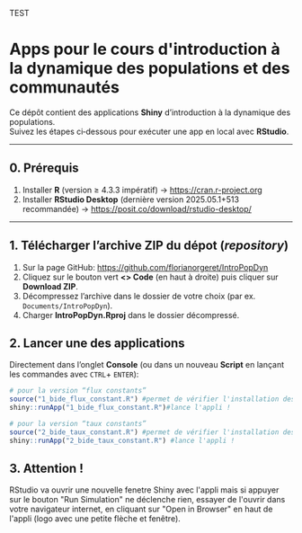 TEST

# Apps pour le cours d'introduction à la dynamique des populations et des communautés

Ce dépôt contient des applications **Shiny** d’introduction à la dynamique des populations.  
Suivez les étapes ci‑dessous pour exécuter une app en local avec **RStudio**.

---
## 0. Prérequis

1. Installer **R** (version ≥ 4.3.3 impératif) → <https://cran.r-project.org>  
2. Installer **RStudio Desktop** (dernière version 2025.05.1+513 recommandée) → <https://posit.co/download/rstudio-desktop/>
---

## 1. Télécharger l’archive ZIP du dépot (*repository*)

1. Sur la page GitHub: <https://github.com/florianorgeret/IntroPopDyn>
2. Cliquez sur le bouton vert **\<\> Code** (en haut à droite) puis cliquer sur **Download ZIP**.  
2. Décompressez l’archive dans le dossier de votre choix (par ex. `Documents/IntroPopDyn`).  
3. Charger **IntroPopDyn.Rproj** dans le dossier décompressé.     

## 2. Lancer une des applications

Directement dans l’onglet **Console** (ou dans un nouveau **Script** en lançant les commandes avec `CTRL`+ `ENTER`):

```r
# pour la version “flux constants”
source("1_bide_flux_constant.R") #permet de vérifier l'installation des packages R nécessaires
shiny::runApp("1_bide_flux_constant.R")#lance l'appli !
```

```r
# pour la version “taux constants”
source("2_bide_taux_constant.R") #permet de vérifier l'installation des packages R nécessaires
shiny::runApp("2_bide_taux_constant.R") #lance l'appli !
```
## 3. Attention !

RStudio va ouvrir une nouvelle fenetre Shiny avec l'appli mais si appuyer sur le bouton "Run Simulation" ne déclenche rien, essayer de l'ouvrir 
dans votre navigateur internet, en cliquant sur "Open in Browser" en haut de l'appli (logo avec une petite flèche et fenêtre).